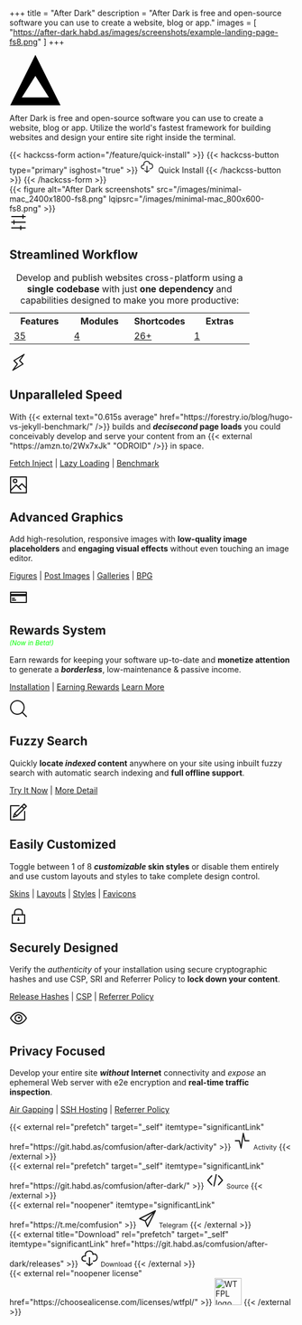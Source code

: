 +++
title = "After Dark"
description = "After Dark is free and open-source software you can use to create a website, blog or app."
images = [
  "https://after-dark.habd.as/images/screenshots/example-landing-page-fs8.png"
]
+++

<section class="grid logo">
  <div class="cell -12of12">
    <svg class="shaded animated" viewBox="0 0 46 45" width="92" height="90" xmlns="http://www.w3.org/2000/svg">
      <title>After Dark</title>
      <path d="M.708 45L23 .416 45.292 45H.708zM35 38L23 19 11 38h24z" fill="#000"/>
    </svg>
  </div>
</section>

<section class="grid tagline">
  <div class="cell -12of12">
    <p>After Dark is free and open-source software you can use to create a website, blog or app. Utilize the world's fastest framework for building websites and design your entire site right inside the terminal.</p>
  </div>
</section>

<section class="install cta">
  {{< hackcss-form action="/feature/quick-install" >}}
    {{< hackcss-button type="primary" isghost="true" >}}
      <svg class="i-download" viewBox="0 0 32 32" width="24" height="24" fill="none" stroke="currentcolor" stroke-linecap="round" stroke-linejoin="round" stroke-width="2">
        <path d="M9 22 C0 23 1 12 9 13 6 2 23 2 22 10 32 7 32 23 23 22 M11 26 L16 30 21 26 M16 16 L16 30"></path>
      </svg>&nbsp;&nbsp;Quick Install
    {{< /hackcss-button >}}
  {{< /hackcss-form >}}
</section>

<section class="hero">
  {{< figure alt="After Dark screenshots" src="/images/minimal-mac_2400x1800-fs8.png" lqipsrc="/images/minimal-mac_800x600-fs8.png" >}}
</section>

<section id="feature-workflow" class="capabilities">
  <svg class="i-options" viewBox="0 0 32 32" width="32" height="32" fill="none" stroke="currentcolor" stroke-linecap="round" stroke-linejoin="round" stroke-width="2">
    <path d="M28 6 L4 6 M28 16 L4 16 M28 26 L4 26 M24 3 L24 9 M8 13 L8 19 M20 23 L20 29" />
  </svg>
  <h2>Streamlined Workflow</h2>
  <table>
    <caption>Develop and publish websites cross-platform using a <strong>single codebase</strong> with just <strong>one dependency</strong> and capabilities designed to make you more productive:</caption>
    <tr>
      <th scope="col" width="25%">Features</th>
      <th scope="col" width="25%">Modules</th>
      <th scope="col" width="25%">Shortcodes</th>
      <th scope="col" width="25%">Extras</th>
    </tr>
    <tr>
      <td><a href="./feature/">35</a></td>
      <td><a href="./module/">4</a></td>
      <td><a href="./shortcode/">26+</a></td>
      <td><a href="./extra/">1</a></td>
    </tr>
  </table>
</section>

<section id="feature-speed" class="feature">
  <svg class="i-lightning" viewBox="0 0 32 32" width="32" height="32" fill="none" stroke="currentcolor" stroke-linecap="round" stroke-linejoin="round" stroke-width="2">
    <path d="M18 13 L26 2 8 13 14 19 6 30 24 19 Z" />
  </svg>
  <h2>Unparalleled Speed</h2>
  <p>With {{< external text="0.615s average" href="https://forestry.io/blog/hugo-vs-jekyll-benchmark/" />}} builds and <strong><i>decisecond</i> page loads</strong> you could conceivably develop and serve your content from an {{< external "https://amzn.to/2Wx7xJk" "ODROID" />}} in space.</p>
  <nav><p>
    <a href="/feature/fetch-injection/">Fetch Inject</a> |
    <a href="/feature/lazy-loading/">Lazy Loading</a> |
    <a target="_blank" rel="external noopener nofollow" href="https://tools.pingdom.com/#5a399f9666400000">Benchmark</a>
  </p></nav>
</section>

<section id="feature-graphics" class="feature">
  <svg class="i-photo" viewBox="0 0 32 32" width="32" height="32" fill="none" stroke="currentcolor" stroke-linecap="round" stroke-linejoin="round" stroke-width="2">
    <path d="M20 24 L12 16 2 26 2 2 30 2 30 24 M16 20 L22 14 30 22 30 30 2 30 2 24" />
    <circle cx="10" cy="9" r="3" />
  </svg>
  <h2>Advanced Graphics</h2>
  <p>Add high-resolution, responsive images with <strong>low-quality image placeholders</strong> and <strong>engaging visual effects</strong> without even touching an image editor.</p>
  <nav><p>
    <a href="/shortcode/figure/">Figures</a> |
    <a href="/feature/post-images/">Post Images</a> |
    <a href="/module/hall-of-mirrors/">Galleries</a> |
    <a href="/module/fractal-forest/">BPG</a>
  </p></nav>
</section>

<section id="feature-rewards" class="feature">
  <svg class="i-creditcard" viewBox="0 0 32 32" width="32" height="32" fill="none" stroke="currentcolor" stroke-linecap="round" stroke-linejoin="round" stroke-width="2">
    <path d="M2 7 L2 25 30 25 30 7 Z M5 18 L9 18 M5 21 L11 21" />
    <path d="M2 11 L2 13 30 13 30 11 Z" fill="currentColor" />
  </svg>
  <h2 style="margin-bottom:0.2rem">Rewards System</h2>
  <small><i style="color:lime">(Now in Beta!)</i></small>
  <p>Earn rewards for keeping your software up-to-date and <strong>monetize attention</strong> to generate a <strong><i>borderless</i></strong>, low-maintenance & passive income.</p>
  <nav><p>
    <a href="/module/toxic-swamp/#installation">Installation</a> |
    <a href="/module/toxic-swamp/#earning-rewards">Earning Rewards</a>
    <a href="/module/toxic-swamp/">Learn More</a>
  </p></nav>
</section>

<section id="feature-search" class="feature">
  <svg class="i-search" viewBox="0 0 32 32" width="32" height="32" fill="none" stroke="currentcolor" stroke-linecap="round" stroke-linejoin="round" stroke-width="2">
    <circle cx="14" cy="14" r="12" />
    <path d="M23 23 L30 30"  />
  </svg>
  <h2>Fuzzy Search</h2>
  <p>Quickly <strong>locate <i>indexed</i> content</strong> anywhere on your site using inbuilt fuzzy search with automatic search indexing and <strong>full offline support</strong>.</p>
  <nav><p>
    <a href="/search/?s=lay%20load">Try It Now</a> |
    <a href="/feature/fuzzy-search/">More Detail</a>
  </p></nav>
</section>

<section id="feature-customize" class="feature">
  <svg class="i-compose" viewBox="0 0 32 32" width="32" height="32" fill="none" stroke="currentcolor" stroke-linecap="round" stroke-linejoin="round" stroke-width="2">
    <path d="M27 15 L27 30 2 30 2 5 17 5 M30 6 L26 2 9 19 7 25 13 23 Z M22 6 L26 10 Z M9 19 L13 23 Z" />
  </svg>
  <h2>Easily Customized</h2>
  <p>Toggle between 1 of 8 <strong><i>customizable</i> skin styles</strong> or disable them entirely and use custom layouts and styles to take complete design control.</p>
  <nav><p>
    <a href="/feature/skin-styles/">Skins</a> |
    <a href="/feature/custom-layouts/">Layouts</a> |
    <a href="/feature/custom-styles/">Styles</a> |
    <a href="/feature/svg-favicon/">Favicons</a>
  </p></nav>
</section>

<section id="feature-security" class="feature">
  <svg class="i-lock" viewBox="0 0 32 32" width="32" height="32" fill="none" stroke="currentcolor" stroke-linecap="round" stroke-linejoin="round" stroke-width="2">
    <path d="M5 15 L5 30 27 30 27 15 Z M9 15 C9 9 9 5 16 5 23 5 23 9 23 15 M16 20 L16 23" />
    <circle cx="16" cy="24" r="1" />
  </svg>
  <h2>Securely Designed</h2>
  <p>Verify the <i>authenticity</i> of your installation using secure cryptographic hashes and use CSP, SRI and Referrer Policy to <strong>lock down your content</strong>.</p>
  <nav><p>
    <a href="/feature/release-hashes/">Release Hashes</a> |
    <a href="/feature/content-security-policy/">CSP</a> |
    <a href="/feature/referrer-policy/">Referrer Policy</a>
  </p></nav>
</section>

<section id="feature-privacy" class="feature">
  <svg class="i-eye" viewBox="0 0 32 32" width="32" height="32" fill="none" stroke="currentcolor" stroke-linecap="round" stroke-linejoin="round" stroke-width="2">
    <circle cx="17" cy="15" r="1" />
    <circle cx="16" cy="16" r="6" />
    <path d="M2 16 C2 16 7 6 16 6 25 6 30 16 30 16 30 16 25 26 16 26 7 26 2 16 2 16 Z" />
  </svg>
  <h2>Privacy Focused</h2>
  <p>Develop your entire site <strong><i>without</i> Internet</strong> connectivity and <i>expose</i> an ephemeral Web server with e2e encryption and <strong>real-time traffic inspection</strong>.</p>
  <nav><p>
    <a href="/feature/air-gapping/">Air Gapping</a> |
    <a href="/feature/ephemeral-hosting">SSH Hosting</a> |
    <a href="/feature/referrer-policy/">Referrer Policy</a>
  </p></nav>
</section>

<footer>
  <section class="grid cta">
    <div class="cell -2of12">
      {{< external rel="prefetch" target="_self" itemtype="significantLink" href="https://git.habd.as/comfusion/after-dark/activity" >}}
        <svg id="activity" aria-labelledby="activity-label" class="i-activity" viewBox="0 0 32 32" width="32" height="32" fill="none" stroke="currentcolor" stroke-linecap="round" stroke-linejoin="round" stroke-width="2">
          <path d="M4 16 L11 16 14 29 18 3 21 16 28 16" />
        </svg>
        <small role="tooltip" id="activity-label">Activity</small>
      {{< /external >}}
    </div>
    <div class="cell -2of12">
      {{< external rel="prefetch" target="_self" itemtype="significantLink" href="https://git.habd.as/comfusion/after-dark/" >}}
        <svg id="source" aria-labelledby="source-label" class="i-code" viewBox="0 0 32 32" width="32" height="32" fill="none" stroke="currentcolor" stroke-linecap="round" stroke-linejoin="round" stroke-width="2">
          <path d="M10 9 L3 17 10 25 M22 9 L29 17 22 25 M18 7 L14 27" />
        </svg>
        <small role="tooltip" id="source-label">Source</small>
      {{< /external >}}
    </div>
    <div class="cell -2of12">
      {{< external rel="noopener" itemtype="significantLink" href="https://t.me/comfusion" >}}
        <svg id="telegram" aria-labelledby="telegram-label" class="i-send" viewBox="0 0 32 32" width="32" height="32" fill="none" stroke="currentcolor" stroke-linecap="round" stroke-linejoin="round" stroke-width="2">
          <path d="M2 16 L30 2 16 30 12 20 Z M30 2 L12 20" />
        </svg>
        <small role="tooltip" id="telegram-label">Telegram</small>
      {{< /external >}}
    </div>
    <div class="cell -2of12">
      {{< external title="Download" rel="prefetch" target="_self" itemtype="significantLink" href="https://git.habd.as/comfusion/after-dark/releases" >}}
        <svg id="download" aria-labelledby="download-label" class="i-download" viewBox="0 0 32 32" width="32" height="32" fill="none" stroke="currentcolor" stroke-linecap="round" stroke-linejoin="round" stroke-width="2">
          <path d="M9 22 C0 23 1 12 9 13 6 2 23 2 22 10 32 7 32 23 23 22 M11 26 L16 30 21 26 M16 16 L16 30" />
        </svg>
        <small role="tooltip" id="download-label">Download</small>
      {{< /external >}}
    </div>
  </section>

  <section class="grid license">
    <div class="cell -12of12">
      {{< external rel="noopener license" href="https://choosealicense.com/licenses/wtfpl/" >}}
        <img width="48" src="/images/wtfpl.svg" alt="WTFPL logo" title="After Dark is yours, gratis and without restriction under the WTFPL.">
      {{< /external >}}
    </div>
  </section>

</footer>
